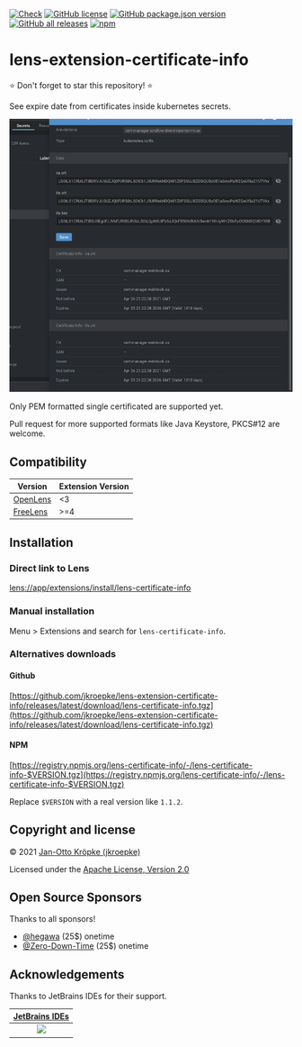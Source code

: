 [![Check](https://github.com/jkroepke/lens-extension-certificate-info/actions/workflows/check.yaml/badge.svg)](https://github.com/jkroepke/lens-extension-certificate-info/actions/workflows/check.yaml)
[![GitHub license](https://img.shields.io/github/license/jkroepke/lens-extension-certificate-info)](https://github.com/jkroepke/lens-extension-certificate-info/blob/main/LICENSE.txt)
[![GitHub package.json version](https://img.shields.io/github/package-json/v/jkroepke/lens-extension-certificate-info?logo=github)](https://www.npmjs.com/package/lens-certificate-info)
[![GitHub all releases](https://img.shields.io/github/downloads/jkroepke/lens-extension-certificate-info/total?logo=github)](https://github.com/jkroepke/lens-extension-certificate-info/releases/latest)
[![npm](https://img.shields.io/npm/dm/lens-certificate-info?logo=npm)](https://www.npmjs.com/package/lens-certificate-info)

# lens-extension-certificate-info

⭐ Don't forget to star this repository! ⭐

See expire date from certificates inside kubernetes secrets.

![Certificate details in secrets overview](docs/secrets.png)

Only PEM formatted single certificated are supported yet.

Pull request for more supported formats like Java Keystore, PKCS#12 are welcome.

## Compatibility

| Version                                                | Extension Version |
|--------------------------------------------------------|-------------------|
| [OpenLens](https://github.com/MuhammedKalkan/OpenLens) | <3                |
| [FreeLens](https://github.com/freelensapp/freelens)    | >=4               |

## Installation

### Direct link to Lens

[lens://app/extensions/install/lens-certificate-info](lens://app/extensions/install/lens-certificate-info)

### Manual installation

Menu > Extensions and search for `lens-certificate-info`.

### Alternatives downloads

#### Github

[https://github.com/jkroepke/lens-extension-certificate-info/releases/latest/download/lens-certificate-info.tgz](https://github.com/jkroepke/lens-extension-certificate-info/releases/latest/download/lens-certificate-info.tgz)

#### NPM

[https://registry.npmjs.org/lens-certificate-info/-/lens-certificate-info-$VERSION.tgz](https://registry.npmjs.org/lens-certificate-info/-/lens-certificate-info-$VERSION.tgz)

Replace `$VERSION` with a real version like `1.1.2`.

## Copyright and license

© 2021 [Jan-Otto Kröpke (jkroepke)](https://github.com/jkroepke/lens-extension-certificate-info)

Licensed under the [Apache License, Version 2.0](LICENSE)

## Open Source Sponsors

Thanks to all sponsors!

* [@hegawa](https://github.com/hegawa) (25$) onetime
* [@Zero-Down-Time](https://github.com/Zero-Down-Time) (25$) onetime

## Acknowledgements

Thanks to JetBrains IDEs for their support.

<table>
  <thead>
    <tr>
      <th><a href="https://www.jetbrains.com/?from=jkroepke">JetBrains IDEs</a></th>
    </tr>
  </thead>
  <tbody>
    <tr>
      <td>
        <center>
          <a href="https://www.jetbrains.com/?from=jkroepke">
            <picture>
              <source srcset="https://www.jetbrains.com/company/brand/img/logo_jb_dos_3.svg" media="(prefers-color-scheme: dark)">
              <img src="https://resources.jetbrains.com/storage/products/company/brand/logos/jetbrains.svg" style="height: 50px">
            </picture>
          </a>
        </center>
      </td>
    </tr>
  </tbody>
</table>
